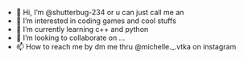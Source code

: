- 👋 Hi, I’m @shutterbug-234 or u can just call me an
- 👀 I’m interested in coding games and cool stuffs
- 🌱 I’m currently learning c++ and python
- 💞️ I’m looking to collaborate on ...
- 📫 How to reach me by dm me thru @michelle._.vtka on instagram 

<!---
shutterbug-234/shutterbug-234 is a ✨ special ✨ repository because its `README.md` (this file) appears on your GitHub profile.
You can click the Preview link to take a look at your changes.
--->
